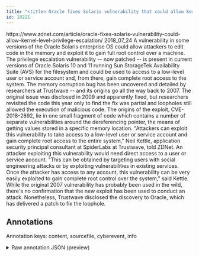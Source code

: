 ```yaml
---
title: "<title> Oracle fixes Solaris vulnerability that could allow kernel level privilege escalation </title>"
id: 10221
---
```


<title> Oracle fixes Solaris vulnerability that could allow kernel level privilege escalation </title>
<source> https://www.zdnet.com/article/oracle-fixes-solaris-vulnerability-could-allow-kernel-level-privilege-escalation/ </source>
<date> 2018_07_24 </date>
<text>
A vulnerability in some versions of the Oracle Solaris enterprise OS could allow attackers to edit code in the memory and exploit it to gain full root control over a machine.
The privilege escalation vulnerability -- now patched -- is present in current versions of Oracle Solaris 10 and 11 running Sun StorageTek Availability Suite (AVS) for the filesystem and could be used to access to a low-level user or service account and, from there, gain complete root access to the system.
The memory corruption bug has been uncovered and detailed by researchers at Trustwave -- and its origins go all the way back to 2007. The original issue was disclosed in 2009 and apparently fixed, but researchers revisited the code this year only to find the fix was partial and loopholes still allowed the execution of malicious code.
The origins of the exploit, CVE-2018-2892, lie in one small fragment of code which contains a number of separate vulnerabilities around the dereferencing pointer, the means of getting values stored in a specific memory location.
"Attackers can exploit this vulnerability to take access to a low-level user or service account and gain complete root access to the entire system," Neil Kettle, application security principal consultant at SpiderLabs at Trustwave, told ZDNet.
An attacker exploiting this vulnerability would need direct access to a user or service account.
"This can be obtained by targeting users with social engineering attacks or by exploiting vulnerabilities in existing services. Once the attacker has access to any account, this vulnerability can be very easily exploited to gain complete root control over the system," said Kettle.
While the original 2007 vulnerability has probably been used in the wild, there's no confirmation that the new exploit has been used to conduct an attack. Nonetheless, Trustwave disclosed the discovery to Oracle, which has delivered a patch to fix the loophole.
</text>



## Annotations

Annotation keys: content, sourcefile, cyberevent, info

<details>
<summary>Raw annotation JSON (preview)</summary>

```json
{
  "content": "A vulnerability in some versions of the Oracle Solaris enterprise OS could allow attackers to edit code in the memory and exploit it to gain full root control over a machine. The privilege escalation vulnerability -- now patched -- is present in current versions of Oracle Solaris 10 and 11 running Sun StorageTek Availability Suite (AVS) for the filesystem and could be used to access to a low-level user or service account and, from there, gain complete root access to the system. The memory corruption bug has been uncovered and detailed by researchers at Trustwave -- and its origins go all the way back to 2007. The original issue was disclosed in 2009 and apparently fixed, but researchers revisited the code this year only to find the fix was partial and loopholes still allowed the execution of malicious code. The origins of the exploit, CVE-2018-2892, lie in one small fragment of code which contains a number of separate vulnerabilities around the dereferencing pointer, the means of getting values stored in a specific memory location. \"Attackers can exploit this vulnerability to take access to a low-level user or service account and gain complete root access to the entire system,\" Neil Kettle, application security principal consultant at SpiderLabs at Trustwave, told ZDNet. An attacker exploiting this vulnerability would need direct access to a user or service account. \"This can be obtained by targeting users with social engineering attacks or by exploiting vulnerabilities in existing services. Once the attacker has access to any account, this vulnerability can be very easily exploited to gain complete root control over the system,\" said Kettle. While the original 2007 vulnerability has probably been used in the wild, there's no confirmation that the new exploit has been used to conduct an attack. Nonetheless, Trustwave disclosed the discovery to Oracle, which has delivered a patch to fix the loophole.",
  "sourcefile": "10221.txt",
  "cyberevent": {
    "hopper": [
      {
        "index": 0,
        "relation": "Same",
        "events": [
          {
            "index": "E14",
            "type": "Vulnerability-related",
            "realis": "Actual",
            "nugget": {
              "startOffset": 122,
              "index": "T51",
              "endOffset": 129,
              "text": "exploit"
            },
            "argument": [
              {
                "index": "T11",
                "text": "A vulnerability",
                "endOffset": 15,
                "role": {
                  "type": "Vulnerability"
                },
                "startOffset": 0,
                "type": "Vulnerability"
              },
              {
                "index": "T50",
                "text": "some versions",
                "endOffset": 32,
                "role": {
                  "type": "Vulnerable_System_Version"
                },
                "startOffset": 19,
                "type": "Version"
              },
              {
                "index": "T10",
                "text": "the Oracle Solaris enterprise OS",
                "endOffset": 68,
                "role": {
                  "type": "Vulnerable_System"
                },
                "startOffset": 36,
                "type": "System"
              },
              {
                "index": "T8",
                "text": "allow attackers to edit code in the memory",
                "endOffset": 117,
                "role": {
                  "CAPEC-Meta": "Code Inclusion",
                  "type": "Capabilities",
                  "confidence": 0.9237619936466217
                },
                "startOffset": 75,
                "type": "Capabilities"
              },
              {
                "index": "T9",
                "text": "gain full root control over a machine",
                "endOffset": 173,
                "role": {
                  "CAPEC-Meta": "Authentication Bypass",
           
```
</details>

